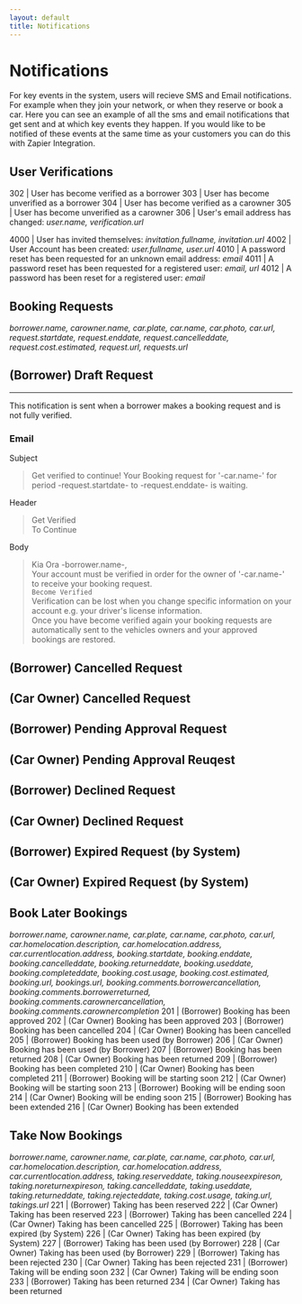 ```yaml
---
layout: default
title: Notifications
---
```

# Notifications

For key events in the system, users will recieve SMS and Email notifications. For example when they join your network, or when they reserve or book a car.
Here you can see an example of all the sms and email notifications that get sent and at which key events they happen.
If you would like to be notified of these events at the same time as your customers you can do this with Zapier Integration.


## User Verifications

302 | User has become verified as a borrower
303 | User has become unverified as a borrower
304 | User has become verified as a carowner
305 | User has become unverified as a carowner
306 | User's email address has changed: *user.name, verification.url*

4000 | User has invited themselves: *invitation.fullname, invitation.url*
4002 | User Account has been created: *user.fullname, user.url*
4010 | A password reset has been requested for an unknown email address: *email*
4011 | A password reset has been requested for a registered user: *email, url*
4012 | A password has been reset for a registered user: *email*

## Booking Requests
*borrower.name, carowner.name, car.plate, car.name, car.photo, car.url, request.startdate, request.enddate, request.cancelleddate, request.cost.estimated, request.url, requests.url*
## (Borrower) Draft Request
------
This notification is sent when a borrower makes a booking request and is not fully verified.
### Email
Subject
> Get verified to continue! Your Booking request for '-car.name-' for period -request.startdate- to -request.enddate- is waiting.

Header
> Get Verified  
> To Continue

Body
> Kia Ora -borrower.name-,  
> Your account must be verified in order for the owner of '-car.name-' to receive your booking request.  
> `Become Verified`  
> Verification can be lost when you change specific information on your account e.g. your driver's license information.  
> Once you have become verified again your booking requests are automatically sent to the vehicles owners and your approved bookings are restored.


## (Borrower) Cancelled Request
## (Car Owner) Cancelled Request
## (Borrower) Pending Approval Request
## (Car Owner) Pending Approval Reuqest
## (Borrower) Declined Request
## (Car Owner) Declined Request
## (Borrower) Expired Request (by System)
## (Car Owner) Expired Request (by System)

## Book Later Bookings
*borrower.name, carowner.name, car.plate, car.name, car.photo, car.url, car.homelocation.description, car.homelocation.address, car.currentlocation.address, booking.startdate, booking.enddate, booking.cancelleddate, booking.returneddate, booking.useddate, booking.completeddate, booking.cost.usage, booking.cost.estimated, booking.url, bookings.url, booking.comments.borrowercancellation, booking.comments.borrowerreturned, booking.comments.carownercancellation, booking.comments.carownercompletion*
201 | (Borrower) Booking has been approved
202 | (Car Owner) Booking has been approved
203 | (Borrower) Booking has been cancelled
204 | (Car Owner) Booking has been cancelled
205 | (Borrower) Booking has been used (by Borrower)
206 | (Car Owner) Booking has been used (by Borrower)
207 | (Borrower) Booking has been returned
208 | (Car Owner) Booking has been returned
209 | (Borrower) Booking has been completed
210 | (Car Owner) Booking has been completed
211 | (Borrower) Booking will be starting soon
212 | (Car Owner) Booking will be starting soon
213 | (Borrower) Booking will be ending soon
214 | (Car Owner) Booking will be ending soon
215 | (Borrower) Booking has been extended
216 | (Car Owner) Booking has been extended

## Take Now Bookings
*borrower.name, carowner.name, car.plate, car.name, car.photo, car.url, car.homelocation.description, car.homelocation.address, car.currentlocation.address, taking.reserveddate, taking.nouseexpireson, taking.noreturnexpireson, taking.cancelleddate, taking.useddate, taking.returneddate, taking.rejecteddate, taking.cost.usage, taking.url, takings.url*
221 | (Borrower) Taking has been reserved
222 | (Car Owner)  Taking has been reserved
223 | (Borrower)  Taking has been cancelled
224 | (Car Owner) Taking has been cancelled
225 | (Borrower) Taking has been expired (by System)
226 | (Car Owner) Taking has been expired (by System)
227 | (Borrower)  Taking has been used (by Borrower)
228 | (Car Owner) Taking has been used (by Borrower)
229 | (Borrower) Taking has been rejected
230 | (Car Owner) Taking has been rejected
231 | (Borrower) Taking will be ending soon
232 | (Car Owner) Taking will be ending soon
233 | (Borrower) Taking has been returned
234 | (Car Owner) Taking has been returned
